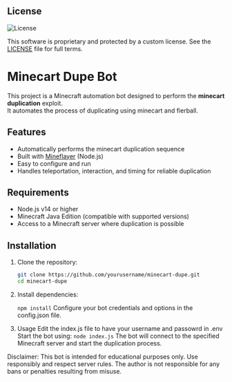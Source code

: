 ## License
![License](https://img.shields.io/badge/license-All%20Rights%20Reserved-red)

This software is proprietary and protected by a custom license. See the [LICENSE](./LICENSE) file for full terms.

# Minecart Dupe Bot

This project is a Minecraft automation bot designed to perform the **minecart duplication** exploit.  
It automates the process of duplicating using minecart and fierball.

## Features

- Automatically performs the minecart duplication sequence
- Built with [Mineflayer](https://github.com/PrismarineJS/mineflayer) (Node.js)  
- Easy to configure and run  
- Handles teleportation, interaction, and timing for reliable duplication

## Requirements

- Node.js v14 or higher  
- Minecraft Java Edition (compatible with supported versions)  
- Access to a Minecraft server where duplication is possible

## Installation

1. Clone the repository:  
   ```bash
   git clone https://github.com/yourusername/minecart-dupe.git
   cd minecart-dupe
    ```
2. Install dependencies:

    ```npm install```
    Configure your bot credentials and options in the config.json file.
3. Usage
   Edit the index.js file to have your username and passowrd in .env
   Start the bot using:
   ```node index.js```
   The bot will connect to the specified Minecraft server and start the duplication process.

Disclaimer:
This bot is intended for educational purposes only. Use responsibly and respect server rules.
The author is not responsible for any bans or penalties resulting from misuse.
